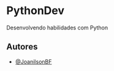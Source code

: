 # PythonDev
Desenvolvendo habilidades com Python
## Autores
- [@JoanilsonBF ](https://github.com/JoanilsonBF)
